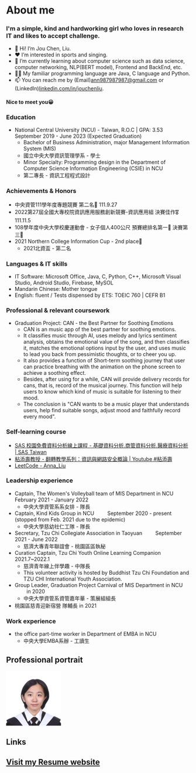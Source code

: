 # About me
### I'm a simple, kind and hardworking girl who loves in research IT and likes to accept challenge.
- 👋 Hi! I’m Jou Chen, Liu.
- ❤ I’m interested in sports and singing.
- 🌱 I’m currently learning about computer science such as data science, computer networking, NLP(BERT model), Frontend and BackEnd, etc.
- 👩‍💻 My familiar programming language are Java, C language and Python.
- 📫 You can reach me by (Email)ann987987987@gmail.com or (LinkedIn)[linkedin.com/in/jouchenliu](https://linkedin.com/in/jouchenliu).
#### Nice to meet you😀

### Education
* National Central University (NCU) - Taiwan, R.O.C | GPA: 3.53 &emsp;&emsp; September 2019 - June 2023 (Expected Graduation)
  - Bachelor of Business Administration, major Management Information System (MIS)
  - 國立中央大學資訊管理學系 - 學士
  - Minor Specialty: Programming design in the Department of Computer Science Information Engineering (CSIE) in NCU
  - 第二專長 - 資訊工程程式設計

### Achievements & Honors
* 中央資管111學年度專題競賽 第二名🥈 111.9.27
* 2022第27屆全國大專校院資訊應用服務創新競賽-資訊應用組 決賽佳作🎖 111.11.5
* 108學年度中央大學校慶運動會 - 女子個人400公尺 預賽總排名第一🥇 決賽第三🥉
* 2021 Northern College Information Cup - 2nd place🥈
  - 2021北資盃 - 第二名

### Languages & IT skills
* IT Software: Microsoft Office, Java, C, Python, C++, Microsoft Visual Studio, Android Studio, Firebase, MySOL
* Mandarin Chinese: Mother tongue
* English: fluent / Tests dispensed by ETS: TOEIC 760 | CEFR B1

### Professional & relevant coursework
* Graduation Project: CAN - the Best Partner for Soothing Emotions
  - CAN is an music app of the best partner for soothing emotions.
  - It classifies music through AI, uses melody and lyrics sentiment analysis, obtains the emotional value of the song, and then classifies it, matches the emotional options input by the user, and uses music to lead you back from pessimistic thoughts, or to cheer you up.
  - It also provides a function of Short-term soothing journey that user can practice breathing with the animation on the phone screen to achieve a soothing effect.
  - Besides, after using for a while, CAN will provide delivery records for cans, that is, record of the musical journey. This function will help users to know which kind of music is suitable for listening to their mood.
  - The conclusion is "CAN wants to be a music player that understands users, help find suitable songs, adjust mood and faithfully record every mood".

### Self-learning course
* [SAS 校園免費資料分析線上課程 - 基礎資料分析.商管資料分析.醫療資料分析 | SAS Taiwan](https://www.sas.com/zh_tw/events/21/academic/webinar.html)
* [粘添壽教授 - 翻轉教學系列：資訊與網路安全概論 | Youtube #粘添壽](https://youtube.com/playlist?list=PLWCTS9kq2MwQQJPFEw0yYiVr7C78HNKZ5)
* [LeetCode - Anna_Liu](https://leetcode.com/Anna_Liu/)

### Leadership experience
* Captain, The Women's Volleyball team of MIS Department in NCU &emsp;&emsp; February 2021 - January 2022
  - 中央大學資管系系女排 - 隊長
* Captain, Kind Kids Group in NCU &emsp;&emsp; September 2020 - present (stopped from Feb. 2021 due to the epidemic)
  - 中央大學慈幼社仁工隊 - 隊長
* Secretary, Tzu Chi Collegiate Association in Taoyuan &emsp;&emsp; September 2021 - June 2022
  - 慈濟大專青年聯誼會 - 桃園區區執秘
* Curation Captain, Tzu Chi Youth Online Learning Companion &emsp;&emsp; 2021.7~2022.1
  - 慈濟青年線上伴學趣 - 中隊長
  - This volunteer activity is hosted by Buddhist Tzu Chi Foundation and TZU CHI International Youth Association.
* Group Leader, Graduation Project Carnival of MIS Department in NCU &emsp;&emsp; in 2020
  - 中央大學資管系資管嘉年華 - 策展組組長
* 桃園區慈青迎新宿營 隊輔長 in 2021
  
### Work experience
* the office part-time worker in Department of EMBA in NCU
  - 中央大學EMBA系辦 - 工讀生

## Professional portrait
<img src="AnnaPhoto.jpg" width="150" alt="My professional portrait" />

## Links
## [Visit my Resume website](https://jouchenliu.github.io/)
